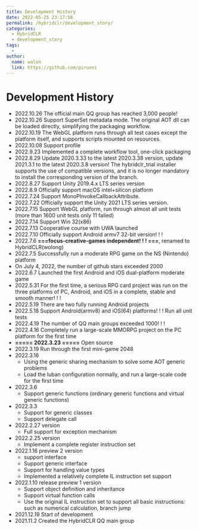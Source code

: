 ```yaml
---
title: Development History
date: 2022-05-25 23:17:56
permalink: /hybridclr/development_story/
categories:
  - HybridCLR
  - development_story
tags:
  - 
author: 
  name: walon
  link: https://github.com/pirunxi
---
```


# Development History

- 2022.10.26 The official main QQ group has reached 3,000 people!
- 2022.10.26 Support SuperSet metadata mode. The original AOT dll can be loaded directly, simplifying the packaging workflow.
- 2022.10.19 The WebGL platform runs through all test cases except the platform itself, and supports scripts mounted on resources.
- 2022.10.08 Support profile
- 2022.9.23 Implemented a complete workflow tool, one-click packaging
- 2022.8.29 Update 2020.3.33 to the latest 2020.3.38 version, update 2021.3.1 to the latest 2020.3.8 version! The hybridclr_trial installer supports the use of compatible versions, and it is no longer mandatory to install the corresponding version of the branch.
- 2022.8.27 Support Unity 2019.4.x LTS series version
- 2022.8.9 Officially support macOS intel+silicon platform
- 2022.7.24 Support MonoPInvokeCallbackAttribute.
- 2022.7.22 Officially support the Unity 2021 LTS series version.
- 2022.7.15 Support WebGL platform, run through almost all unit tests (more than 1600 unit tests only 11 failed)
- 2022.7.14 Support Win 32(x86)
- 2022.7.13 Cooperative course with UWA launched
- 2022.7.10 Officially support Android armv7 32-bit version! ! !
- 2022.7.6 **===focus-creative-games independent! ! ! ===**, renamed to HybridCLR(wolong)
- 2022.7.5 Successfully run a moderate RPG game on the NS (Nintendo) platform
- On July 4, 2022, the number of github stars exceeded 2000
- 2022.6.7 Launched the first Android and iOS dual-platform moderate game
- 2022.5.31 For the first time, a serious RPG card project was run on the three platforms of PC, Android, and iOS in a complete, stable and smooth manner! ! !
- 2022.5.19 There are two fully running Android projects
- 2022.5.18 Support Android(armv8) and iOS(64) platforms! ! ! Run all unit tests
- 2022.4.19 The number of QQ main groups exceeded 1000! ! !
- 2022.4.16 Completely run a large-scale MMORPG project on the PC platform for the first time
- **===== 2022.3.23 =====** Open source
- 2022.3.19 Run through the first mini-game 2048
- 2022.3.16
   - Using the generic sharing mechanism to solve some AOT generic problems
   - Load the luban configuration normally, and run a large-scale code for the first time
- 2022.3.6
   - Support generic functions (ordinary generic functions and virtual generic functions)
- 2022.3.3
   - Support for generic classes
   - Support delegate call
- 2022.2.27 version
   - Full support for exception mechanism
- 2022.2.25 version
   - Implement a complete register instruction set
- 2022.1.16 preview 2 version
   - support interface
   - Support generic interface
   - Support for handling value types
   - Implemented a relatively complete IL instruction set support
- 2022.1.10 release preview 1 version
   - Support object definition and inheritance
   - Support virtual function calls
   - Use the original IL instruction set to support all basic instructions: such as numerical calculation, branch jump
- 2021.12.19 Start of development
- 2021.11.2 Created the HybridCLR QQ main group




